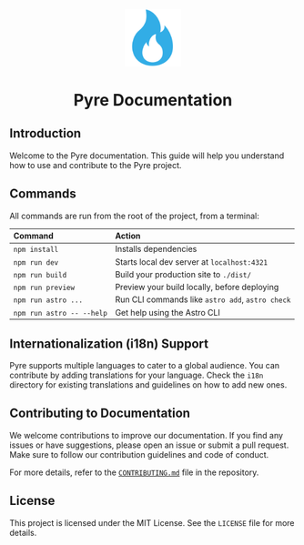 <p align="center">
  <img src="/assets/logo.svg" alt="Pyre Logo" width="20%" height="20%"/>
</p>

<h1 align="center">Pyre Documentation</h1>

## Introduction

Welcome to the Pyre documentation. This guide will help you understand how to use and contribute to the Pyre project.

## Commands

All commands are run from the root of the project, from a terminal:

| Command                   | Action                                           |
| :------------------------ | :----------------------------------------------- |
| `npm install`             | Installs dependencies                            |
| `npm run dev`             | Starts local dev server at `localhost:4321`      |
| `npm run build`           | Build your production site to `./dist/`          |
| `npm run preview`         | Preview your build locally, before deploying     |
| `npm run astro ...`       | Run CLI commands like `astro add`, `astro check` |
| `npm run astro -- --help` | Get help using the Astro CLI                     |

## Internationalization (i18n) Support

Pyre supports multiple languages to cater to a global audience. You can contribute by adding translations for your language. Check the `i18n` directory for existing translations and guidelines on how to add new ones.

## Contributing to Documentation

We welcome contributions to improve our documentation. If you find any issues or have suggestions, please open an issue or submit a pull request. Make sure to follow our contribution guidelines and code of conduct.

For more details, refer to the [`CONTRIBUTING.md`](CONTRIBUTING.md) file in the repository.

## License

This project is licensed under the MIT License. See the `LICENSE` file for more details.
